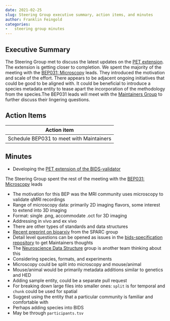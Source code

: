 ```yaml
---
date: 2021-02-25
slug: Steering Group executive summary, action items, and minutes
author: Franklin Feingold
categories:
-   steering group minutes
---
```


<!-- more -->

## Executive Summary

The Steering Group met to discuss the latest updates on the [PET extension](https://github.com/bids-standard/bids-specification/pull/633). The extension is getting closer to completion. We spent the majority of the meeting with the [BEP031: Microscopy](https://docs.google.com/document/d/1Nlu6QVQrbOQtdtcRarsONbX5SrOubXWBvkV37LRRqrc/edit) leads. They introduced the motivation and scale of the effort. There appears to be adjacent ongoing initiatives that could be good to be aligned with. It could be beneficial to introduce a species metadata entity to tease apart the incorporation of the methodology from the species.The BEP031 leads will meet with the [Maintainers Group](https://github.com/bids-standard/bids-specification/blob/master/DECISION-MAKING.md#maintainers-group) to further discuss their lingering questions.

## Action Items

| Action item                              |
| ---------------------------------------- |
| Schedule BEP031 to meet with Maintainers |

## Minutes

-   Developing the [PET extension of the BIDS-validator](https://github.com/bids-standard/bids-validator/tree/bep_009)

The Steering Group spent the rest of the meeting with the [BEP031: Microscopy](https://docs.google.com/document/d/1Nlu6QVQrbOQtdtcRarsONbX5SrOubXWBvkV37LRRqrc/edit) leads

-   The motivation for this BEP was the MRI community uses microscopy to validate qMRI recordings
-   Range of microscopy data: primarily 2D imaging flavors, some interest to extend into 3D imaging
-   Format: single .png, accommodate .oct for 3D imaging
-   Addressing in vivo and ex vivo
-   There are other types of standards and data structures
-   [Recent preprint on bioarxiv](https://www.biorxiv.org/content/10.1101/2021.02.10.430563v2) from the SPARC group
-   Detail level questions can be opened as issues in the [bids-specification repository](https://github.com/bids-standard/bids-specification) to get Maintainers thoughts
-   The [Neuroscience Data Structure](https://github.com/INCF/neuroscience-data-structure/issues) group is another team thinking about this
-   Considering species, formats, and experiments
-   Microscopy could be split into microscopy and mouse/animal
-   Mouse/animal would be primarily metadata additions similar to genetics and HED
-   Adding sample entity, could be a separate pull request
-   For breaking down large files into smaller ones: `split` is for temporal and `chunk` could be used for spatial
-   Suggest using the entity that a particular community is familiar and comfortable with
-   Perhaps adding species into BIDS
-   May be through `participants.tsv`
